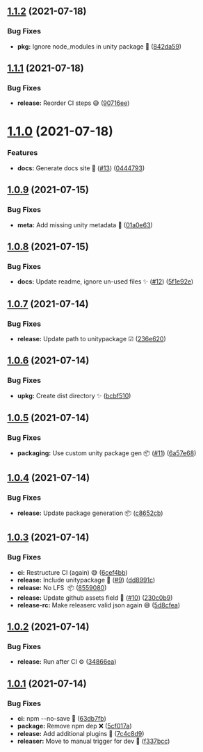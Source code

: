 ## [1.1.2](https://github.com/faster-games/package-template/compare/v1.1.1...v1.1.2) (2021-07-18)


### Bug Fixes

* **pkg:** Ignore node_modules in unity package 🐛 ([842da59](https://github.com/faster-games/package-template/commit/842da59b3f73433cfbc199c5214735e2965b6249))

## [1.1.1](https://github.com/faster-games/package-template/compare/v1.1.0...v1.1.1) (2021-07-18)


### Bug Fixes

* **release:** Reorder CI steps 😅 ([90716ee](https://github.com/faster-games/package-template/commit/90716ee305b36abdf7d972864dce928700031cec))

# [1.1.0](https://github.com/faster-games/package-template/compare/v1.0.9...v1.1.0) (2021-07-18)


### Features

* **docs:** Generate docs site 📖 ([#13](https://github.com/faster-games/package-template/issues/13)) ([0444793](https://github.com/faster-games/package-template/commit/044479393a82f915dfde6ddb2ea4e7f1c5f05c6d))

## [1.0.9](https://github.com/faster-games/package-template/compare/v1.0.8...v1.0.9) (2021-07-15)


### Bug Fixes

* **meta:** Add missing unity metadata 🍩 ([01a0e63](https://github.com/faster-games/package-template/commit/01a0e63a6fd18a2a2e3b3c52042b81f8fcb79de6))

## [1.0.8](https://github.com/faster-games/package-template/compare/v1.0.7...v1.0.8) (2021-07-15)


### Bug Fixes

* **docs:** Update readme, ignore un-used files ✨ ([#12](https://github.com/faster-games/package-template/issues/12)) ([5f1e92e](https://github.com/faster-games/package-template/commit/5f1e92e78472cf61098aefee6e519287813b2ba1))

## [1.0.7](https://github.com/faster-games/package-template/compare/v1.0.6...v1.0.7) (2021-07-14)


### Bug Fixes

* **release:** Update path to unitypackage ☑ ([236e620](https://github.com/faster-games/package-template/commit/236e6203324c1daafc217ee5768e111797ec129b))

## [1.0.6](https://github.com/faster-games/package-template/compare/v1.0.5...v1.0.6) (2021-07-14)


### Bug Fixes

* **upkg:** Create dist directory ✨ ([bcbf510](https://github.com/faster-games/package-template/commit/bcbf510bad6b7bba173f3111205d1a770f939d08))

## [1.0.5](https://github.com/faster-games/package-template/compare/v1.0.4...v1.0.5) (2021-07-14)


### Bug Fixes

* **packaging:** Use custom unity package gen 📦 ([#11](https://github.com/faster-games/package-template/issues/11)) ([6a57e68](https://github.com/faster-games/package-template/commit/6a57e68699b7c03a34ae73a0d7c18584143f2ef1))

## [1.0.4](https://github.com/faster-games/package-template/compare/v1.0.3...v1.0.4) (2021-07-14)


### Bug Fixes

* **release:** Update package generation 📦 ([c8652cb](https://github.com/faster-games/package-template/commit/c8652cb1a0426e00735b1654aaa418c70c0ce90c))

## [1.0.3](https://github.com/faster-games/package-template/compare/v1.0.2...v1.0.3) (2021-07-14)


### Bug Fixes

* **ci:** Restructure CI (again) 😅 ([6cef4bb](https://github.com/faster-games/package-template/commit/6cef4bb74514ca02bbc4b5e0b7320e125d649d51))
* **release:** Include unitypackage 🎁 ([#9](https://github.com/faster-games/package-template/issues/9)) ([dd8991c](https://github.com/faster-games/package-template/commit/dd8991cd4fc248ad7ba07b63098f8a4ecbbcb728))
* **release:** No LFS  📦 ([8559080](https://github.com/faster-games/package-template/commit/855908023597af3cd6e2b195d5457cbea963de5f))
* **release:** Update github assets field 🐛 ([#10](https://github.com/faster-games/package-template/issues/10)) ([230c0b9](https://github.com/faster-games/package-template/commit/230c0b9533d2608ecec470ec9cf621d0989af7ba))
* **release-rc:** Make releaserc valid json again 😅 ([5d8cfea](https://github.com/faster-games/package-template/commit/5d8cfea0b5c3ac2205f374715b43e0f36cfb80b5))

## [1.0.2](https://github.com/faster-games/package-template/compare/v1.0.1...v1.0.2) (2021-07-14)


### Bug Fixes

* **release:** Run after CI ⚙ ([34866ea](https://github.com/faster-games/package-template/commit/34866ead30a44a5f9a1c8dbbf13a892bf6bd8091))

## [1.0.1](https://github.com/faster-games/package-template/compare/v1.0.0...v1.0.1) (2021-07-14)


### Bug Fixes

* **ci:** npm --no-save 💾 ([63db7fb](https://github.com/faster-games/package-template/commit/63db7fbb1036f4655ee54b72db761b71dec6c589))
* **package:** Remove npm dep ❌ ([5cf017a](https://github.com/faster-games/package-template/commit/5cf017ae2eb1760cff7e01faa07f1d17424350b2))
* **release:** Add additional plugins 🔌 ([7c4c8d9](https://github.com/faster-games/package-template/commit/7c4c8d9de33911def0f8ec5417009e350e4d86f6))
* **releaser:** Move to manual trigger for dev 🧠 ([f337bcc](https://github.com/faster-games/package-template/commit/f337bccac595ac15cbf2db2975e1cd0a166b8fef))
